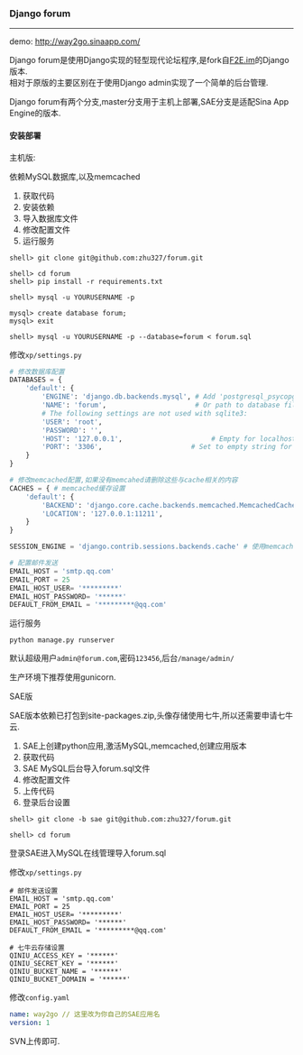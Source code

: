 ### Django forum

***

demo: <http://way2go.sinaapp.com/>

Django forum是使用Django实现的轻型现代论坛程序,是fork自[F2E.im](https://github.com/PaulGuo/F2E.im)的Django版本.  
相对于原版的主要区别在于使用Django admin实现了一个简单的后台管理.

Django forum有两个分支,master分支用于主机上部署,SAE分支是适配Sina App Engine的版本.

#### 安装部署

主机版:

依赖MySQL数据库,以及memcached

1. 获取代码
2. 安装依赖
3. 导入数据库文件
4. 修改配置文件
5. 运行服务

```shell
shell> git clone git@github.com:zhu327/forum.git

shell> cd forum
shell> pip install -r requirements.txt

shell> mysql -u YOURUSERNAME -p

mysql> create database forum;
mysql> exit

shell> mysql -u YOURUSERNAME -p --database=forum < forum.sql
```

修改`xp/settings.py`

```python
# 修改数据库配置
DATABASES = {
    'default': {
        'ENGINE': 'django.db.backends.mysql', # Add 'postgresql_psycopg2', 'mysql', 'sqlite3' or 'oracle'.
        'NAME': 'forum',                      # Or path to database file if using sqlite3.
        # The following settings are not used with sqlite3:
        'USER': 'root',
        'PASSWORD': '',
        'HOST': '127.0.0.1',                      # Empty for localhost through domain sockets or '127.0.0.1' for localhost through TCP.
        'PORT': '3306',                      # Set to empty string for default.
    }
}

# 修改memcached配置,如果没有memcahed请删除这些与cache相关的内容
CACHES = { # memcached缓存设置
    'default': {
        'BACKEND': 'django.core.cache.backends.memcached.MemcachedCache',
        'LOCATION': '127.0.0.1:11211',
    }
}

SESSION_ENGINE = 'django.contrib.sessions.backends.cache' # 使用memcached存储session

# 配置邮件发送
EMAIL_HOST = 'smtp.qq.com'
EMAIL_PORT = 25
EMAIL_HOST_USER= '*********'
EMAIL_HOST_PASSWORD= '******'
DEFAULT_FROM_EMAIL = '*********@qq.com'
```

运行服务

```shell
python manage.py runserver
```

默认超级用户`admin@forum.com`,密码`123456`,后台`/manage/admin/`

生产环境下推荐使用gunicorn.

SAE版

SAE版本依赖已打包到site-packages.zip,头像存储使用七牛,所以还需要申请七牛云.

1. SAE上创建python应用,激活MySQL,memcached,创建应用版本
2. 获取代码
3. SAE MySQL后台导入forum.sql文件
4. 修改配置文件
5. 上传代码
6. 登录后台设置

```shell
shell> git clone -b sae git@github.com:zhu327/forum.git

shell> cd forum
```

登录SAE进入MySQL在线管理导入forum.sql

修改`xp/settings.py`

```
# 邮件发送设置
EMAIL_HOST = 'smtp.qq.com'
EMAIL_PORT = 25
EMAIL_HOST_USER= '*********'
EMAIL_HOST_PASSWORD= '******'
DEFAULT_FROM_EMAIL = '*********@qq.com'

# 七牛云存储设置
QINIU_ACCESS_KEY = '******'
QINIU_SECRET_KEY = '******'
QINIU_BUCKET_NAME = '******'
QINIU_BUCKET_DOMAIN = '******'
```

修改`config.yaml`

```yaml
name: way2go // 这里改为你自己的SAE应用名
version: 1
```

SVN上传即可.
